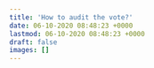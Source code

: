 ```yaml
---
title: 'How to audit the vote?'
date: 06-10-2020 08:48:23 +0000
lastmod: 06-10-2020 08:48:23 +0000
draft: false
images: []
---
```

